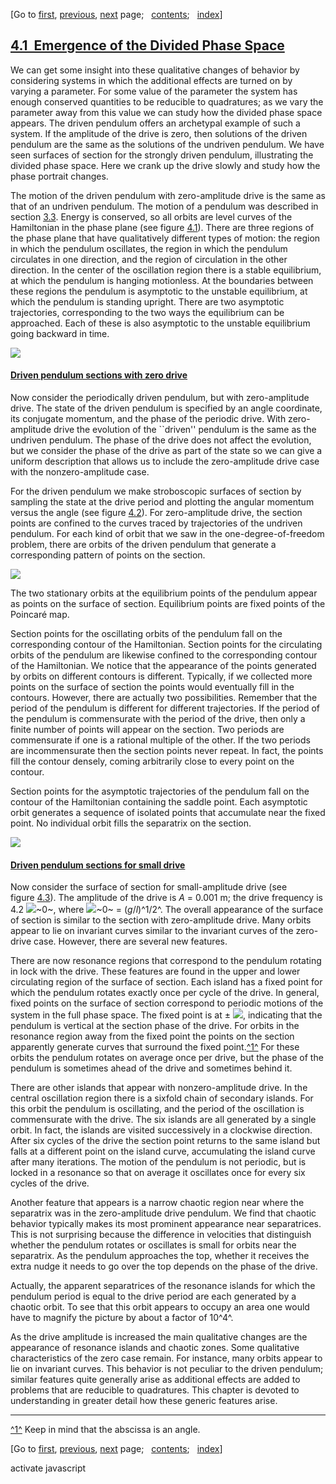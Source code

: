 <div class="navigation">

[Go to <span>[first](book.html),
[previous](book-Z-H-48.html)</span><span>,
[next](book-Z-H-50.html)</span> page<span>;
  </span><span>[contents](book-Z-H-4.html#%_toc_start)</span><span><span>;
  </span>[index](book-Z-H-82.html#%_index_start)</span>]

</div>

[4.1  Emergence of the Divided Phase Space](book-Z-H-4.html#%_toc_%_sec_4.1)
----------------------------------------------------------------------------

We can get some insight into these qualitative changes of behavior by
considering systems in which the additional effects are turned on by
varying a parameter. For some value of the parameter the system has
enough conserved quantities to be reducible to quadratures; as we vary
the parameter away from this value we can study how the divided phase
space appears. The driven pendulum offers an archetypal example of such
a system. If the amplitude of the drive is zero, then solutions of the
driven pendulum are the same as the solutions of the undriven pendulum.
We have seen surfaces of section for the strongly driven pendulum,
illustrating the divided phase space. Here we crank up the drive slowly
and study how the phase portrait changes.

The motion of the driven pendulum with zero-amplitude drive is the same
as that of an undriven pendulum. The motion of a pendulum was described
in section [3.3](book-Z-H-39.html#%_sec_3.3). Energy is conserved, so
all orbits are level curves of the Hamiltonian in the phase plane (see
figure [4.1](#FIGURE_4.1)). There are three regions of the phase plane
that have qualitatively different types of motion: the region in which
the pendulum oscillates, the region in which the pendulum circulates in
one direction, and the region of circulation in the other direction. In
the center of the oscillation region there is a stable equilibrium, at
which the pendulum is hanging motionless. At the boundaries between
these regions the pendulum is asymptotic to the unstable equilibrium, at
which the pendulum is standing upright. There are two asymptotic
trajectories, corresponding to the two ways the equilibrium can be
approached. Each of these is also asymptotic to the unstable equilibrium
going backward in time.

<div align="left">

![](chap4-Z-G-1.gif)

</div>

#### [Driven pendulum sections with zero drive](book-Z-H-4.html#%_toc_%_sec_Temp_295)

Now consider the periodically driven pendulum, but with zero-amplitude
drive. The state of the driven pendulum is specified by an angle
coordinate, its conjugate momentum, and the phase of the periodic drive.
With zero-amplitude drive the evolution of the \`\`driven'' pendulum is
the same as the undriven pendulum. The phase of the drive does not
affect the evolution, but we consider the phase of the drive as part of
the state so we can give a uniform description that allows us to include
the zero-amplitude drive case with the nonzero-amplitude case.

For the driven pendulum we make stroboscopic surfaces of section by
sampling the state at the drive period and plotting the angular momentum
versus the angle (see figure [4.2](#FIGURE_4.2)). For zero-amplitude
drive, the section points are confined to the curves traced by
trajectories of the undriven pendulum. For each kind of orbit that we
saw in the one-degree-of-freedom problem, there are orbits of the driven
pendulum that generate a corresponding pattern of points on the section.

<div align="left">

![](chap4-Z-G-2.gif)

</div>

The two stationary orbits at the equilibrium points of the pendulum
appear as points on the surface of section. Equilibrium points are fixed
points of the Poincaré map.

Section points for the oscillating orbits of the pendulum fall on the
corresponding contour of the Hamiltonian. Section points for the
circulating orbits of the pendulum are likewise confined to the
corresponding contour of the Hamiltonian. We notice that the appearance
of the points generated by orbits on different contours is different.
Typically, if we collected more points on the surface of section the
points would eventually fill in the contours. However, there are
actually two possibilities. Remember that the period of the pendulum is
different for different trajectories. If the period of the pendulum is
commensurate with the period of the drive, then only a finite number of
points will appear on the section. Two periods are commensurate if one
is a rational multiple of the other. If the two periods are
incommensurate then the section points never repeat. In fact, the points
fill the contour densely, coming arbitrarily close to every point on the
contour.

Section points for the asymptotic trajectories of the pendulum fall on
the contour of the Hamiltonian containing the saddle point. Each
asymptotic orbit generates a sequence of isolated points that accumulate
near the fixed point. No individual orbit fills the separatrix on the
section.

<div align="left">

![](chap4-Z-G-3.gif)

</div>

#### [Driven pendulum sections for small drive](book-Z-H-4.html#%_toc_%_sec_Temp_296)

Now consider the surface of section for small-amplitude drive (see
figure [4.3](#FIGURE_4.3)). The amplitude of the drive is *A* = 0.001 m;
the drive frequency is 4.2 ![](chap1-Z-G-D-23.gif)~0~, where
![](chap1-Z-G-D-23.gif)~0~ = (*g*/*l*)^1/2^. The overall appearance of
the surface of section is similar to the section with zero-amplitude
drive. Many orbits appear to lie on invariant curves similar to the
invariant curves of the zero-drive case. However, there are several new
features.

There are now resonance regions that correspond to the pendulum rotating
in lock with the drive. These features are found in the upper and lower
circulating region of the surface of section. Each island has a fixed
point for which the pendulum rotates exactly once per cycle of the
drive. In general, fixed points on the surface of section correspond to
periodic motions of the system in the full phase space. The fixed point
is at ± ![](chap1-Z-G-D-15.gif), indicating that the pendulum is
vertical at the section phase of the drive. For orbits in the resonance
region away from the fixed point the points on the section apparently
generate curves that surround the fixed point.[^1^](#footnote_Temp_297)
For these orbits the pendulum rotates on average once per drive, but the
phase of the pendulum is sometimes ahead of the drive and sometimes
behind it.

There are other islands that appear with nonzero-amplitude drive. In the
central oscillation region there is a sixfold chain of secondary
islands. For this orbit the pendulum is oscillating, and the period of
the oscillation is commensurate with the drive. The six islands are all
generated by a single orbit. In fact, the islands are visited
successively in a clockwise direction. After six cycles of the drive the
section point returns to the same island but falls at a different point
on the island curve, accumulating the island curve after many
iterations. The motion of the pendulum is not periodic, but is locked in
a resonance so that on average it oscillates once for every six cycles
of the drive.

Another feature that appears is a narrow chaotic region near where the
separatrix was in the zero-amplitude drive pendulum. We find that
chaotic behavior typically makes its most prominent appearance near
separatrices. This is not surprising because the difference in
velocities that distinguish whether the pendulum rotates or oscillates
is small for orbits near the separatrix. As the pendulum approaches the
top, whether it receives the extra nudge it needs to go over the top
depends on the phase of the drive.

Actually, the apparent separatrices of the resonance islands for which
the pendulum period is equal to the drive period are each generated by a
chaotic orbit. To see that this orbit appears to occupy an area one
would have to magnify the picture by about a factor of 10^4^.

As the drive amplitude is increased the main qualitative changes are the
appearance of resonance islands and chaotic zones. Some qualitative
characteristics of the zero case remain. For instance, many orbits
appear to lie on invariant curves. This behavior is not peculiar to the
driven pendulum; similar features quite generally arise as additional
effects are added to problems that are reducible to quadratures. This
chapter is devoted to understanding in greater detail how these generic
features arise.

<div class="smallprint">

------------------------------------------------------------------------

</div>

<div class="footnote">

[^1^](#call_footnote_Temp_297) Keep in mind that the abscissa is an
angle.

</div>

<div class="navigation">

[Go to <span>[first](book.html),
[previous](book-Z-H-48.html)</span><span>,
[next](book-Z-H-50.html)</span> page<span>;
  </span><span>[contents](book-Z-H-4.html#%_toc_start)</span><span><span>;
  </span>[index](book-Z-H-82.html#%_index_start)</span>]

</div>

activate javascript

